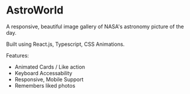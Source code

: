 # AstroWorld

A responsive, beautiful image gallery of NASA's astronomy picture of the day.

Built using React.js, Typescript, CSS Animations. 

Features:
- Animated Cards / Like action
- Keyboard Accessability
- Responsive, Mobile Support
- Remembers liked photos
